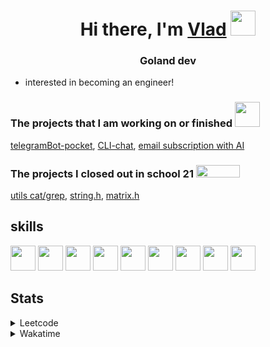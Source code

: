 <h1 align="center">Hi there, I'm <a href="https://t.me/N0gameNol1fee" target="_blank">Vlad</a> 
<img src="https://github.com/blackcater/blackcater/raw/main/images/Hi.gif" height="40"/></h1>
<h3 align="center">Goland dev</h3>

- interested in becoming an engineer!

<div>
 <h3>The projects that I am working on or finished <img height="40" width="40" src="https://cdn.simpleicons.org/go/sapphirine title = go">  </h3>
 <a href="https://github.com/Nol1feee/telegramBot-pocket">telegramBot-pocket</a>,
 <a href="https://github.com/Nol1feee/CLI-chat">CLI-chat</a>,
 <a href="https://github.com/Nol1feee/email-subscription-with-AI">email subscription with AI</a>
</div>

<div>
<h3>The projects I closed out in school 21 <img height="20" width="70" src="https://upload.wikimedia.org/wikipedia/commons/9/9b/Sberbank_Logo_2020.svg"> </h3>
<a href="https://github.com/Nol1feee/s21_grep-cat">utils cat/grep</a>,
<a href="https://github.com/Nol1feee/s21_string">string.h</a>, 
<a href="https://github.com/Nol1feee/s21_matrix">matrix.h</a>
</div>

<div>
 <h2>skills</h2>
<img height="40" width="40" src="https://cdn.simpleicons.org/go/sapphirine title = go"> 
<img height="40" width="40" src="https://cdn.simpleicons.org/docker/sapphirine title = docker">
<img height="40" width="40" src="https://cdn.simpleicons.org/PostgreSQL/sapphirine title = postgres"/>
<img height="40" width="40" src="https://cdn.simpleicons.org/git/sapphirine title = git"/>
<img height="40" width="40" src="https://cdn.simpleicons.org/gitlab/sapphirine title = gitlab"/>
<img height="40" width="40" src="https://cdn.simpleicons.org/swagger/sapphirine title = swagger"/>
<img height="40" width="40" src="https://cdn.simpleicons.org/gin/sapphirine title = gin"/>
<img height="40" width="40" src="https://cdn.simpleicons.org/gnubash/sapphirine title = bash"/>
<img height="40" width="40" src="https://cdn.simpleicons.org/C/sapphirine title = c"/> 
</div>

<h2>Stats</h2>
<details><summary>Leetcode</summary>

[![Nol1fe LeetCode stats](https://leetcode-stats-six.vercel.app/api?username=Nol1feee&theme=dark)](https://leetcode.com/Nol1feee/)
</details>

<details><summary>Wakatime</summary>
 
<!--START_SECTION:waka-->
📊 **This Week I Spent My Time On** 

```text
💬 Programming Languages: 
Go                       10 hrs 54 mins      ███████████████████████░░   90.46 % 
SQL                      36 mins             █░░░░░░░░░░░░░░░░░░░░░░░░   05.03 % 
Makefile                 7 mins              ░░░░░░░░░░░░░░░░░░░░░░░░░   01.05 % 
YAML                     7 mins              ░░░░░░░░░░░░░░░░░░░░░░░░░   01.05 % 
Markdown                 5 mins              ░░░░░░░░░░░░░░░░░░░░░░░░░   00.72 % 

🐱‍💻 Projects: 
auth                     10 hrs 6 mins       █████████████████████░░░░   83.89 % 
testApp                  1 hr 20 mins        ███░░░░░░░░░░░░░░░░░░░░░░   11.06 % 
testApp2                 35 mins             █░░░░░░░░░░░░░░░░░░░░░░░░   04.84 % 
crud-app                 1 min               ░░░░░░░░░░░░░░░░░░░░░░░░░   00.21 % 

💻 Operating System: 
Mac                      12 hrs 3 mins       █████████████████████████   100.00 % 
```


 Last Updated on 01/02/2024 01:21:20 UTC
<!--END_SECTION:waka-->
</details>
